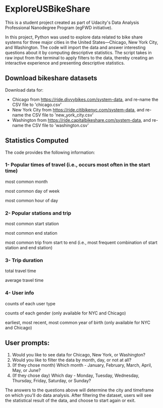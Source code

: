# ExploreUSBikeShare
This is a student project created as part of Udacity's Data Analysis Professional Nanodegree Program (egFWD initiative). 

In this project, Python was used to explore data related to bike share systems for three major cities in the United States—Chicago, New York City, and Washington. The code will import the data and answer interesting questions about it by computing descriptive statistics. The script takes in raw input from the terminal to apply filters to the data, thereby creating an interactive experience and presenting descriptive statistics. 

## Download bikeshare datasets

Download data for:
- Chicago from https://ride.divvybikes.com/system-data, and re-name the CSV file to 'chicago.csv'
- New York City from https://ride.citibikenyc.com/system-data, and re-name the CSV file to 'new_york_city.csv'
- Washington from https://ride.capitalbikeshare.com/system-data, and re-name the CSV file to 'washington.csv'

## Statistics Computed

The code provides the following information:

### 1- Popular times of travel (i.e., occurs most often in the start time)

most common month

most common day of week

most common hour of day

### 2- Popular stations and trip

most common start station

most common end station

most common trip from start to end (i.e., most frequent combination of start station and end station)

### 3- Trip duration

total travel time

average travel time

### 4- User info

counts of each user type

counts of each gender (only available for NYC and Chicago)

earliest, most recent, most common year of birth (only available for NYC and Chicago)

## User prompts:

1.	Would you like to see data for Chicago, New York, or Washington?
2.	Would you like to filter the data by month, day, or not at all?
3.	(If they chose month) Which month - January, February, March, April, May, or June?
4.	(If they chose day) Which day - Monday, Tuesday, Wednesday, Thursday, Friday, Saturday, or Sunday?

The answers to the questions above will determine the city and timeframe on which you'll do data analysis. After filtering the dataset, users will see the statistical result of the data, and choose to start again or exit.
